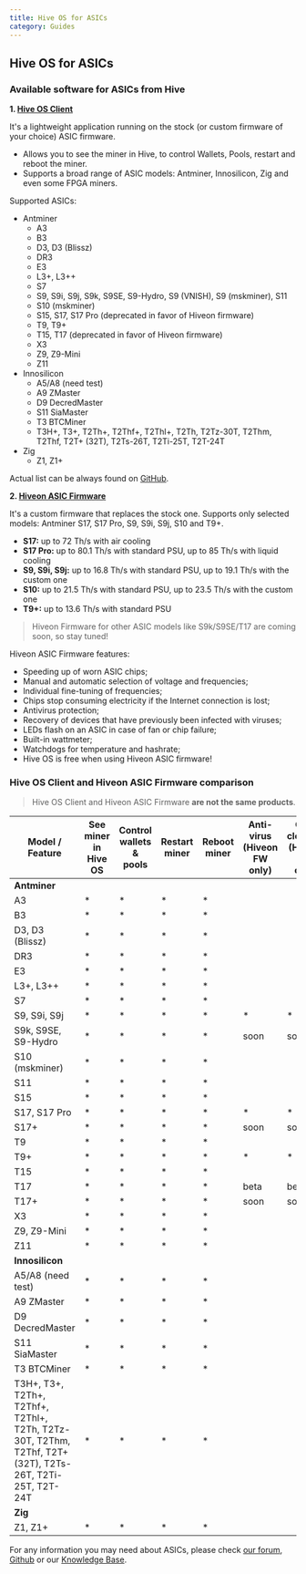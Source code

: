 ```yaml
---
title: Hive OS for ASICs
category: Guides
---
```

## Hive OS for ASICs
### Available software for ASICs from Hive
**1. [Hive OS Client](https://github.com/minershive/hiveos-asic/blob/master/README.md)**

It's a lightweight application running on the stock (or custom firmware of your choice) ASIC firmware.

- Allows you to see the miner in Hive, to control Wallets, Pools, restart and reboot the miner.
- Supports a broad range of ASIC models: Antminer, Innosilicon, Zig and even some FPGA miners.

Supported ASICs:
- Antminer
	- A3
	- B3
	- D3, D3 (Blissz)
	- DR3
	- E3
	- L3+, L3++
	- S7
	- S9, S9i, S9j, S9k, S9SE, S9-Hydro, S9 (VNISH), S9 (mskminer), S11
	- S10 (mskminer)
	- S15, S17, S17 Pro (deprecated in favor of Hiveon firmware)
	- T9, T9+
	- T15, T17 (deprecated in favor of Hiveon firmware)
	- X3
	- Z9, Z9-Mini
	- Z11
- Innosilicon
	- A5/A8 (need test)
	- A9 ZMaster
	- D9 DecredMaster
	- S11 SiaMaster
	- T3 BTCMiner
	- T3H+, T3+, T2Th+, T2Thf+, T2Thl+, T2Th, T2Tz-30T, T2Thm, T2Thf, T2T+ (32T), T2Ts-26T, T2Ti-25T, T2T-24T
- Zig
	- Z1, Z1+


Actual list can be always found on <a href="https://github.com/minershive/hiveos-asic">GitHub</a>.

**2. [Hiveon ASIC Firmware](https://hiveos.farm/asic/)**

It's a custom firmware that replaces the stock one. Supports only selected models: Antminer S17, S17 Pro, S9, S9i, S9j, S10 and T9+.

- **S17:** up to 72 Th/s with air cooling
- **S17 Pro:** up to 80.1 Th/s with standard PSU, up to 85 Th/s with liquid cooling
- **S9, S9i, S9j:** up to 16.8 Th/s with standard PSU, up to 19.1 Th/s with the custom one
- **S10:** up to 21.5 Th/s with standard PSU, up to 23.5 Th/s with the custom one
- **T9+:** up to 13.6 Th/s with standard PSU

>Hiveon Firmware for other ASIC models like S9k/S9SE/T17 are coming soon, so stay tuned!

Hiveon ASIC Firmware features:

* Speeding up of worn ASIC chips;
* Manual and automatic selection of voltage and frequencies;
* Individual fine-tuning of frequencies;
* Chips stop consuming electricity if the Internet connection is lost;
* Antivirus protection;
* Recovery of devices that have previously been infected with viruses;
* LEDs flash on an ASIC in case of fan or chip failure;
* Built-in wattmeter;
* Watchdogs for temperature and hashrate;
* Hive OS is free when using Hiveon ASIC firmware!

### Hive OS Client and Hiveon ASIC Firmware comparison

>Hive OS Client and Hiveon ASIC Firmware **are not the same products**.

|Model / Feature |	See miner in Hive OS |Control wallets & pools |	Restart miner	| Reboot miner	| Anti-virus (Hiveon FW only) |	Over clocking (Hiveon FW only) |	Under volting (Hiveon FW only) | Voltage adjustment (Hiveon FW only) |	Auto-tuning (Hiveon FW only)|
|----|----|-----|-----|-----|----|----|----|----|----|
|**Antminer**||||||||||
|A3|*|*|*|*|
|B3|*|*|*|*|
|D3, D3 (Blissz)|*|*|*|*|
|DR3|*|*|*|*|
|E3|*|*|*|*|
|L3+, L3++|*|*|*|*|
|S7|*|*|*|*|
|S9, S9i, S9j|*|*|*|*|*|*|*|*|*|*|
|S9k, S9SE, S9-Hydro|*|*|*|*|soon|soon|soon|soon|soon|
|S10 (mskminer)|*|*|*|*|
|S11|*|*|*|*|
|S15|*|*|*|*|
|S17, S17 Pro|*|*|*|*|*|*|*|*|*|*|
|S17+|*|*|*|*|soon|soon|soon|soon|soon|
|T9|*|*|*|*|
|T9+|*|*|*|*|*|*|*|*|*|*|
|T15|*|*|*|*|
|T17|*|*|*|*|beta|beta|beta|beta|beta|
|T17+|*|*|*|*|soon|soon|soon|soon|soon|
|X3|*|*|*|*|
|Z9, Z9-Mini|*|*|*|*|
Z11|*|*|*|*|
|**Innosilicon**|
|A5/A8 (need test)|*|*|*|*|
|A9 ZMaster|*|*|*|*|
|D9 DecredMaster|*|*|*|*|
|S11 SiaMaster|*|*|*|*|
|T3 BTCMiner|*|*|*|*|
|T3H+, T3+, T2Th+, T2Thf+, T2Thl+, T2Th, T2Tz-30T, T2Thm, T2Thf, T2T+ (32T), T2Ts-26T, T2Ti-25T, T2T-24T|*|*|*|*|
|**Zig**|
|Z1, Z1+|*|*|*|*|

For any information you may need about ASICs, please check <a href="https://forum.hiveos.farm/c/asic">our forum</a>, [Github](https://github.com/minershive/hiveos-asic/blob/master/README.md) or our [Knowledge Base](https://hiveos.farm/knowledge-base).
